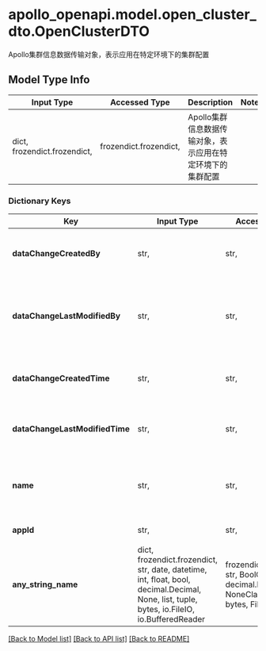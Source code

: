 # apollo_openapi.model.open_cluster_dto.OpenClusterDTO

Apollo集群信息数据传输对象，表示应用在特定环境下的集群配置

## Model Type Info
Input Type | Accessed Type | Description | Notes
------------ | ------------- | ------------- | -------------
dict, frozendict.frozendict,  | frozendict.frozendict,  | Apollo集群信息数据传输对象，表示应用在特定环境下的集群配置 |

### Dictionary Keys
Key | Input Type | Accessed Type | Description | Notes
------------ | ------------- | ------------- | ------------- | -------------
**dataChangeCreatedBy** | str,  | str,  | 集群创建者用户名，记录是谁创建了这个集群 | [optional]
**dataChangeLastModifiedBy** | str,  | str,  | 集群最后修改者用户名，记录最后一次修改集群信息的用户 | [optional]
**dataChangeCreatedTime** | str,  | str,  | 集群创建时间，ISO 8601格式的时间戳 | [optional]
**dataChangeLastModifiedTime** | str,  | str,  | 集群最后修改时间，ISO 8601格式的时间戳 | [optional]
**name** | str,  | str,  | 集群名称，在同一应用和环境下唯一标识一个集群 | [optional]
**appId** | str,  | str,  | 所属应用的唯一标识符 | [optional]
**any_string_name** | dict, frozendict.frozendict, str, date, datetime, int, float, bool, decimal.Decimal, None, list, tuple, bytes, io.FileIO, io.BufferedReader | frozendict.frozendict, str, BoolClass, decimal.Decimal, NoneClass, tuple, bytes, FileIO | any string name can be used but the value must be the correct type | [optional]

[[Back to Model list]](../../README.md#documentation-for-models) [[Back to API list]](../../README.md#documentation-for-api-endpoints) [[Back to README]](../../README.md)
